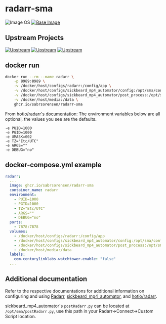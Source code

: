 # radarr-sma

![Image OS](https://img.shields.io/badge/Image_OS-Alpine-blue)
[![Base Image](https://img.shields.io/badge/Base_Image-ghcr.io/hotio/radarr:release-yellow)](https://ghcr.io/hotio/radarr)

## Upstream Projects

[![Upstream](https://img.shields.io/badge/upstream-Radarr-yellow)](https://github.com/Radarr/Radarr)
[![Upstream](https://img.shields.io/badge/upstream-sickbeard__mp4__automator-blue)](https://github.com/mdhiggins/sickbeard_mp4_automator)
[![Upstream](https://img.shields.io/badge/upstream-hotio/radarr-yellow)](https://github.com/hotio/docker-radarr)

## docker run

```sh
docker run --rm --name radarr \
    -p 8989:8989 \
    -v /docker/host/configs/radarr:/config/app \
    -v /docker/host/configs/sickbeard_mp4_automator/config:/opt/sma/config \
    -v /docker/host/configs/sickbeard_mp4_automator/post_process:/opt/sma/post_process \
    -v /docker/host/media:/data \
    ghcr.io/sabrsorensen/radarr-sma
```

From [hotio/radarr's documentation](https://github.com/hotio/docker-radarr/blob/master/README.md#starting-the-container):
The environment variables below are all optional, the values you see are the defaults.

```shell
-e PUID=1000
-e PGID=1000
-e UMASK=002
-e TZ="Etc/UTC"
-e ARGS=""
-e DEBUG="no"
```

## docker-compose.yml example

```yaml
radarr:
  ...
  image: ghcr.io/sabrsorensen/radarr-sma
  container_name: radarr
  environment:
    - PUID=1000
    - PGID=1000
    - TZ="Etc/UTC"
    - ARGS=""
    - DEBUG="no"
  ports:
    - 7878:7878
  volumes:
    - /docker/host/configs/radarr:/config/app                                           # Radarr config, database, logs, etc
    - /docker/host/configs/sickbeard_mp4_automator/config:/opt/sma/config               # sickbeard_mp4_automator's autoProcess.ini
    - /docker/host/configs/sickbeard_mp4_automator/post_process:/opt/sma/post_process   # sickbeard_mp4_automator's post-processing scripts
    - /docker/host/media:/data                                                          # The location of your media library
  labels:
    com.centurylinklabs.watchtower.enable: "false"                                      # Disable autoupdates to prevent interrupted conversions
  ...
```

## Additional documentation

Refer to the respective documentations for additional information on configuring and using
[Radarr](https://github.com/Radarr/Radarr),
[sickbeard_mp4_automator](https://github.com/mdhiggins/sickbeard_mp4_automator), and
[hotio/radarr](https://github.com/hotio/docker-radarr).

sickbeard_mp4_automator's `postRadarr.py` can be located at `/opt/sma/postRadarr.py`, use this path in your Radarr->Connect->Custom Script location.

